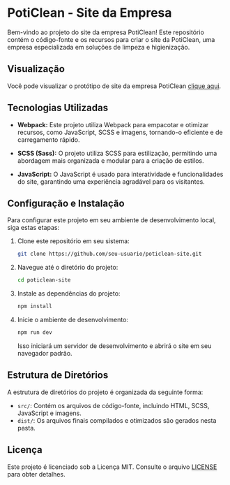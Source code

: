 # PotiClean - Site da Empresa

Bem-vindo ao projeto do site da empresa PotiClean! Este repositório contém o código-fonte e os recursos para criar o site da PotiClean, uma empresa especializada em soluções de limpeza e higienização.

## Visualização

Você pode visualizar o protótipo de site da empresa PotiClean [clique aqui](https://www.poticlean.com.br](https://charllyslima.github.io/poticlean/)).

## Tecnologias Utilizadas

- **Webpack:** Este projeto utiliza Webpack para empacotar e otimizar recursos, como JavaScript, SCSS e imagens, tornando-o eficiente e de carregamento rápido.

- **SCSS (Sass):** O projeto utiliza SCSS para estilização, permitindo uma abordagem mais organizada e modular para a criação de estilos.

- **JavaScript:** O JavaScript é usado para interatividade e funcionalidades do site, garantindo uma experiência agradável para os visitantes.

## Configuração e Instalação

Para configurar este projeto em seu ambiente de desenvolvimento local, siga estas etapas:

1. Clone este repositório em seu sistema:

   ```bash
   git clone https://github.com/seu-usuario/poticlean-site.git
   ```

2. Navegue até o diretório do projeto:

   ```bash
   cd poticlean-site
   ```

3. Instale as dependências do projeto:

   ```bash
   npm install
   ```

4. Inicie o ambiente de desenvolvimento:

   ```bash
   npm run dev
   ```

   Isso iniciará um servidor de desenvolvimento e abrirá o site em seu navegador padrão.

## Estrutura de Diretórios

A estrutura de diretórios do projeto é organizada da seguinte forma:

- `src/`: Contém os arquivos de código-fonte, incluindo HTML, SCSS, JavaScript e imagens.
- `dist/`: Os arquivos finais compilados e otimizados são gerados nesta pasta.

## Licença

Este projeto é licenciado sob a Licença MIT. Consulte o arquivo [LICENSE](LICENSE) para obter detalhes.
